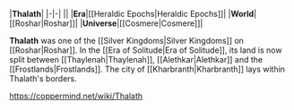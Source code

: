 |**Thalath**|
|-|-|
||
|**Era**|[[Heraldic Epochs\|Heraldic Epochs]]|
|**World**|[[Roshar\|Roshar]]|
|**Universe**|[[Cosmere\|Cosmere]]|

**Thalath** was one of the [[Silver Kingdoms\|Silver Kingdoms]] on [[Roshar\|Roshar]].
In the [[Era of Solitude\|Era of Solitude]], its land is now split between [[Thaylenah\|Thaylenah]], [[Alethkar\|Alethkar]] and the [[Frostlands\|Frostlands]]. The city of [[Kharbranth\|Kharbranth]] lays within Thalath's borders.



https://coppermind.net/wiki/Thalath